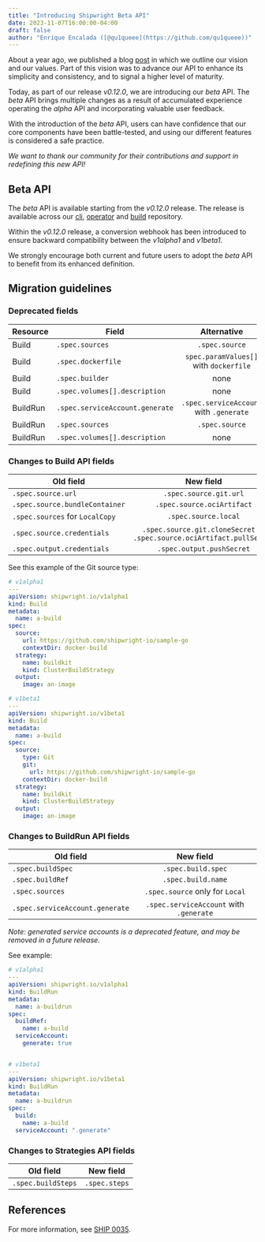 ```yaml
---
title: "Introducing Shipwright Beta API"
date: 2023-11-07T16:00:00-04:00
draft: false
author: "Enrique Encalada ([@qu1queee](https://github.com/qu1queee))"
---
```


About a year ago, we published a blog [post](https://shipwright.io/blog/2022/10/25/bringing-shipwright-to-beta-and-beyond/)
in which we outline our vision and our values. Part of this vision was to advance
our API to enhance its simplicity and consistency, and to signal a higher level of maturity.

Today, as part of our release _v0.12.0_, we are introducing our _beta_ API. 
The _beta_ API brings multiple changes as a result of accumulated experience operating
the _alpha_ API and incorporating valuable user feedback.

With the introduction of the _beta_ API, users can have confidence that our
core components have been battle-tested, and using our different features is
considered a safe practice.

_We want to thank our community for their contributions and support in redefining this new API!_

## Beta API

The _beta_ API is available starting from the _v0.12.0_ release. The release is available 
across our [cli](https://github.com/shipwright-io/cli), [operator](https://github.com/shipwright-io/operator) and [build](https://github.com/shipwright-io/build) repository.

Within the _v0.12.0_ release, a conversion webhook has been introduced to ensure backward
compatibility between the _v1alpha1_ and _v1beta1_. 

We strongly encourage both current and future users to adopt the _beta_ API to benefit from
its enhanced definition.


## Migration guidelines

### Deprecated fields

| Resource |  Field                           | Alternative                             |
|----------|----------------------------------|:---------------------------------------:|
| Build    | `.spec.sources`                  | `.spec.source`                          |
| Build    | `.spec.dockerfile`               | `spec.paramValues[]` with `dockerfile`  |
| Build    | `.spec.builder`                  | none                                    |
| Build    | `.spec.volumes[].description`    | none                                    |
| BuildRun | `.spec.serviceAccount.generate`  | `.spec.serviceAccount` with `.generate` |
| BuildRun | `.spec.sources`                  | `.spec.source`                          |
| BuildRun | `.spec.volumes[].description`    | none                                    |


### Changes to Build API fields

|  Old field                       |                            New field                                     |
|----------------------------------|:------------------------------------------------------------------------:|
| `.spec.source.url`               |  `.spec.source.git.url`                                                  |
| `.spec.source.bundleContainer`   |  `.spec.source.ociArtifact`                                              |
| `.spec.sources` for `LocalCopy`  |  `.spec.source.local`                                                    |
| `.spec.source.credentials`       |  `.spec.source.git.cloneSecret` or `.spec.source.ociArtifact.pullSecret` |
| `.spec.output.credentials`       |  `.spec.output.pushSecret`                                               |


See this example of the Git source type:

```yaml
# v1alpha1
---
apiVersion: shipwright.io/v1alpha1
kind: Build
metadata:
  name: a-build
spec:
  source:
    url: https://github.com/shipwright-io/sample-go
    contextDir: docker-build
  strategy:
    name: buildkit
    kind: ClusterBuildStrategy
  output:
    image: an-image

# v1beta1
---
apiVersion: shipwright.io/v1beta1
kind: Build
metadata:
  name: a-build
spec:
  source:
    type: Git
    git: 
      url: https://github.com/shipwright-io/sample-go
    contextDir: docker-build
  strategy:
    name: buildkit
    kind: ClusterBuildStrategy
  output:
    image: an-image
```


### Changes to BuildRun API fields

|  Old field                  |                 New field              |
|-----------------------------|:--------------------------------------:|
| `.spec.buildSpec`           | `.spec.build.spec`                     |
| `.spec.buildRef`            | `.spec.build.name`                     |
| `.spec.sources`             | `.spec.source` only for `Local`        |
| `.spec.serviceAccount.generate` | `.spec.serviceAccount` with `.generate`|

_Note: generated service accounts is a deprecated feature, and may be removed in a future release._

See example:

```yaml
# v1alpha1
---
apiVersion: shipwright.io/v1alpha1
kind: BuildRun
metadata:
  name: a-buildrun
spec:
  buildRef:
    name: a-build
  serviceAccount:
    generate: true


# v1beta1
---
apiVersion: shipwright.io/v1beta1
kind: BuildRun
metadata:
  name: a-buildrun
spec:
  build:
    name: a-build
  serviceAccount: ".generate"
```



### Changes to Strategies API fields

|  Old field   | New field |
|--------------------|:-------------:|
| `.spec.buildSteps` | `.spec.steps` |

## References

For more information, see [SHIP 0035](https://github.com/shipwright-io/community/blob/main/ships/0035-beta-api-changes.md).
